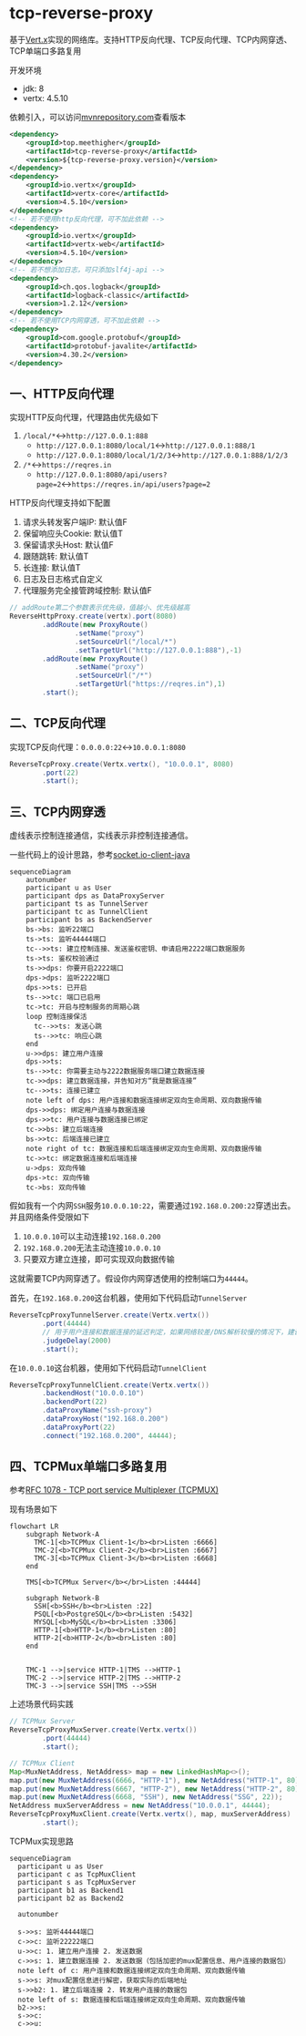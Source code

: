 # tcp-reverse-proxy
基于[Vert.x](https://vertx.io/)实现的网络库。支持HTTP反向代理、TCP反向代理、TCP内网穿透、TCP单端口多路复用

开发环境

* jdk: 8
* vertx: 4.5.10

依赖引入，可以访问[mvnrepository.com](https://mvnrepository.com/artifact/top.meethigher/tcp-reverse-proxy)查看版本

```xml
<dependency>
    <groupId>top.meethigher</groupId>
    <artifactId>tcp-reverse-proxy</artifactId>
    <version>${tcp-reverse-proxy.version}</version>
</dependency>
<dependency>
    <groupId>io.vertx</groupId>
    <artifactId>vertx-core</artifactId>
    <version>4.5.10</version>
</dependency>
<!-- 若不使用http反向代理，可不加此依赖 -->
<dependency>
    <groupId>io.vertx</groupId>
    <artifactId>vertx-web</artifactId>
    <version>4.5.10</version>
</dependency>
<!-- 若不想添加日志，可只添加slf4j-api -->
<dependency>
    <groupId>ch.qos.logback</groupId>
    <artifactId>logback-classic</artifactId>
    <version>1.2.12</version>
</dependency>
<!-- 若不使用TCP内网穿透，可不加此依赖 -->
<dependency>
    <groupId>com.google.protobuf</groupId>
    <artifactId>protobuf-javalite</artifactId>
    <version>4.30.2</version>
</dependency>
```

## 一、HTTP反向代理

实现HTTP反向代理，代理路由优先级如下

1. `/local/*`↔️`http://127.0.0.1:888`
   * `http://127.0.0.1:8080/local/1`↔️`http://127.0.0.1:888/1`
   * `http://127.0.0.1:8080/local/1/2/3`↔️`http://127.0.0.1:888/1/2/3`
2. `/*`↔️`https://reqres.in`
   * `http://127.0.0.1:8080/api/users?page=2`↔️`https://reqres.in/api/users?page=2`

HTTP反向代理支持如下配置

1. 请求头转发客户端IP: 默认值F
2. 保留响应头Cookie: 默认值T
3. 保留请求头Host: 默认值F
4. 跟随跳转: 默认值T
5. 长连接: 默认值T
6. 日志及日志格式自定义
7. 代理服务完全接管跨域控制: 默认值F

```java
// addRoute第二个参数表示优先级，值越小、优先级越高
ReverseHttpProxy.create(vertx).port(8080)
        .addRoute(new ProxyRoute()
                .setName("proxy")
                .setSourceUrl("/local/*")
                .setTargetUrl("http://127.0.0.1:888"),-1)
        .addRoute(new ProxyRoute()
                .setName("proxy")
                .setSourceUrl("/*")
                .setTargetUrl("https://reqres.in"),1)
        .start();
```





## 二、TCP反向代理

实现TCP反向代理：`0.0.0.0:22`↔️`10.0.0.1:8080`

```java
ReverseTcpProxy.create(Vertx.vertx(), "10.0.0.1", 8080)
        .port(22)
        .start();
```

## 三、TCP内网穿透

虚线表示控制连接通信，实线表示非控制连接通信。

一些代码上的设计思路，参考[socket.io-client-java](https://github.com/socketio/socket.io-client-java/blob/socket.io-client-2.1.0/src/main/java/io/socket/client/Socket.java)

```mermaid
sequenceDiagram
    autonumber
    participant u as User
    participant dps as DataProxyServer
    participant ts as TunnelServer
    participant tc as TunnelClient
    participant bs as BackendServer
    bs->bs: 监听22端口
    ts->ts: 监听44444端口
    tc-->>ts: 建立控制连接、发送鉴权密钥、申请启用2222端口数据服务
    ts->ts: 鉴权校验通过
    ts->>dps: 你要开启2222端口
    dps->dps: 监听2222端口
    dps->>ts: 已开启
    ts-->>tc: 端口已启用
    tc->tc: 开启与控制服务的周期心跳
    loop 控制连接保活
      tc-->>ts: 发送心跳
      ts-->>tc: 响应心跳
    end
    u->>dps: 建立用户连接
    dps->>ts: 
    ts-->>tc: 你需要主动与2222数据服务端口建立数据连接
    tc->>dps: 建立数据连接，并告知对方“我是数据连接”
    tc-->>ts: 连接已建立
    note left of dps: 用户连接和数据连接绑定双向生命周期、双向数据传输
    dps->>dps: 绑定用户连接与数据连接
    dps->>tc: 用户连接与数据连接已绑定
    tc->>bs: 建立后端连接
    bs->>tc: 后端连接已建立
    note right of tc: 数据连接和后端连接绑定双向生命周期、双向数据传输
    tc->>tc: 绑定数据连接和后端连接 
    u->dps: 双向传输
    dps->tc: 双向传输
    tc->bs: 双向传输 
```

假如我有一个内网`SSH`服务`10.0.0.10:22`，需要通过`192.168.0.200:22`穿透出去。并且网络条件受限如下

1. `10.0.0.10`可以主动连接`192.168.0.200`
2. `192.168.0.200`无法主动连接`10.0.0.10`
3. 只要双方建立连接，即可实现双向数据传输

这就需要TCP内网穿透了。假设你内网穿透使用的控制端口为`44444`。

首先，在`192.168.0.200`这台机器，使用如下代码启动`TunnelServer`

```java
ReverseTcpProxyTunnelServer.create(Vertx.vertx())
        .port(44444)
        // 用于用户连接和数据连接的延迟判定，如果网络较差/DNS解析较慢的情况下，建议将该参数调大
        .judgeDelay(2000)
        .start();
```

在`10.0.0.10`这台机器，使用如下代码启动`TunnelClient`

```java
ReverseTcpProxyTunnelClient.create(Vertx.vertx())
        .backendHost("10.0.0.10")
        .backendPort(22)
        .dataProxyName("ssh-proxy")
        .dataProxyHost("192.168.0.200")
        .dataProxyPort(22)
        .connect("192.168.0.200", 44444);
```

## 四、TCPMux单端口多路复用

参考[RFC 1078 - TCP port service Multiplexer (TCPMUX)](https://datatracker.ietf.org/doc/html/rfc1078)

现有场景如下



```mermaid
flowchart LR
    subgraph Network-A
      TMC-1[<b>TCPMux Client-1</b><br>Listen :6666]
      TMC-2[<b>TCPMux Client-2</b><br>Listen :6667]
      TMC-3[<b>TCPMux Client-3</b><br>Listen :6668]
    end

    TMS[<b>TCPMux Server</b></br>Listen :44444]

    subgraph Network-B
      SSH[<b>SSH</b><br>Listen :22]
      PSQL[<b>PostgreSQL</b><br>Listen :5432]
      MYSQL[<b>MySQL</b><br>Listen :3306]
      HTTP-1[<b>HTTP-1</b><br>Listen :80]
      HTTP-2[<b>HTTP-2</b><br>Listen :80]
    end


    TMC-1 -->|service HTTP-1|TMS -->HTTP-1
    TMC-2 -->|service HTTP-2|TMS -->HTTP-2
    TMC-3 -->|service SSH|TMS -->SSH
```



上述场景代码实践

```java
// TCPMux Server
ReverseTcpProxyMuxServer.create(Vertx.vertx())
        .port(44444)
        .start();

// TCPMux Client
Map<MuxNetAddress, NetAddress> map = new LinkedHashMap<>();
map.put(new MuxNetAddress(6666, "HTTP-1"), new NetAddress("HTTP-1", 80));
map.put(new MuxNetAddress(6667, "HTTP-2"), new NetAddress("HTTP-2", 80));
map.put(new MuxNetAddress(6668, "SSH"), new NetAddress("SSG", 22));
NetAddress muxServerAddress = new NetAddress("10.0.0.1", 44444);
ReverseTcpProxyMuxClient.create(Vertx.vertx(), map, muxServerAddress)
        .start();
```



TCPMux实现思路

```mermaid
sequenceDiagram
  participant u as User
  participant c as TcpMuxClient
  participant s as TcpMuxServer
  participant b1 as Backend1
  participant b2 as Backend2
  
  autonumber

  s->>s: 监听44444端口
  c->>c: 监听22222端口
  u->>c: 1. 建立用户连接 2. 发送数据
  c->>s: 1. 建立数据连接 2. 发送数据（包括加密的mux配置信息、用户连接的数据包）
  note left of c: 用户连接和数据连接绑定双向生命周期、双向数据传输
  s->>s: 对mux配置信息进行解密，获取实际的后端地址
  s->>b2: 1. 建立后端连接 2. 转发用户连接的数据包
  note left of s: 数据连接和后端连接绑定双向生命周期、双向数据传输
  b2->>s: 
  s->>c: 
  c->>u: 
```



